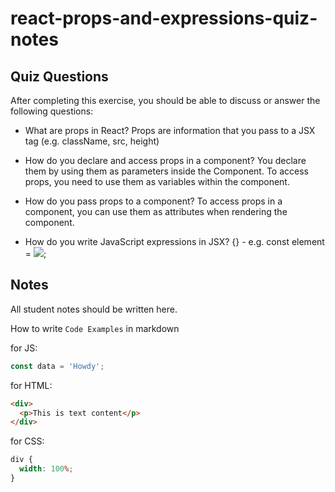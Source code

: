 # react-props-and-expressions-quiz-notes

## Quiz Questions

After completing this exercise, you should be able to discuss or answer the following questions:

- What are props in React?
  Props are information that you pass to a JSX tag (e.g. className, src, height)

- How do you declare and access props in a component?
  You declare them by using them as parameters inside the Component. To access props, you need to use them as variables within the component.

- How do you pass props to a component?
  To access props in a component, you can use them as attributes when rendering the component.

- How do you write JavaScript expressions in JSX?
  {} - e.g. const element = <img src={user.avatarUrl}></img>;

## Notes

All student notes should be written here.

How to write `Code Examples` in markdown

for JS:

```javascript
const data = 'Howdy';
```

for HTML:

```html
<div>
  <p>This is text content</p>
</div>
```

for CSS:

```css
div {
  width: 100%;
}
```
